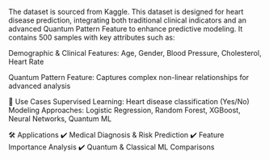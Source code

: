The dataset is sourced from Kaggle. This dataset is designed for heart disease prediction, integrating both traditional clinical indicators and an advanced Quantum Pattern Feature to enhance predictive modeling. It contains 500 samples with key attributes such as:

Demographic & Clinical Features: Age, Gender, Blood Pressure, Cholesterol, Heart Rate

Quantum Pattern Feature: Captures complex non-linear relationships for advanced analysis

🎯 Use Cases
Supervised Learning: Heart disease classification (Yes/No)
Modeling Approaches: Logistic Regression, Random Forest, XGBoost, Neural Networks, Quantum ML

🛠️ Applications
✔️ Medical Diagnosis & Risk Prediction
✔️ Feature Importance Analysis
✔️ Quantum & Classical ML Comparisons


